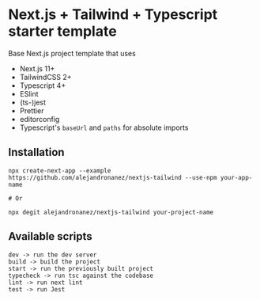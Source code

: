 # Next.js + Tailwind + Typescript starter template

Base Next.js project template that uses

- Next.js 11+
- TailwindCSS 2+
- Typescript 4+
- ESlint
- (ts-)jest
- Prettier
- editorconfig
- Typescript's `baseUrl` and `paths` for absolute imports

## Installation

```
npx create-next-app --example https://github.com/alejandronanez/nextjs-tailwind --use-npm your-app-name

# Or

npx degit alejandronanez/nextjs-tailwind your-project-name
```

## Available scripts

```
dev -> run the dev server
build -> build the project
start -> run the previously built project
typecheck -> run tsc against the codebase
lint -> run next lint
test -> run Jest
```
